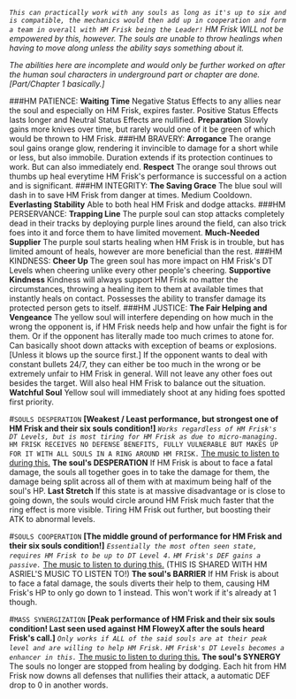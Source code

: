 *`This can practically work with any souls as long as it's up to six and is compatible, the mechanics would then add up in cooperation and form a team in overall with HM Frisk being the Leader!`*
*HM Frisk WILL not be empowered by this, however.*
*The souls are unable to throw healings when having to move along unless the ability says something about it.*

*The abilities here are incomplete and would only be further worked on after the human soul characters in underground part or chapter are done. [Part/Chapter 1 basically.]*

###HM PATIENCE:
**Waiting Time**
Negative Status Effects to any allies near the soul and especially on HM Frisk, expires faster.
Positive Status Effects lasts longer and Neutral Status Effects are nullified.
**Preparation**
Slowly gains more knives over time, but rarely would one of it be green of which would be thrown to HM Frisk.
###HM BRAVERY:
**Arrogance**
The orange soul gains orange glow, rendering it invincible to damage for a short while or less, but also immobile. Duration extends if its protection continues to work. But can also immediately end.
**Respect**
The orange soul throws out thumbs up heal everytime HM Frisk's performance is successful on a action and is significant.
###HM INTEGRITY:
**The Saving Grace**
The blue soul will dash in to save HM Frisk from danger at times.
Medium Cooldown.
**Everlasting Stability**
Able to both heal HM Frisk and dodge attacks.
###HM PERSERVANCE:
**Trapping Line**
The purple soul can stop attacks completely dead in their tracks by deploying purple lines around the field, can also trick foes into it and force them to have limited movement.
**Much-Needed Supplier**
The purple soul starts healing when HM Frisk is in trouble, but has limited amount of heals, however are more beneficial than the rest.
###HM KINDNESS:
**Cheer Up**
The green soul has more impact on HM Frisk's DT Levels when cheering unlike every other people's cheering.
**Supportive Kindness**
Kindness will always support HM Frisk no matter the circumstances, throwing a healing item to them at available times that instantly heals on contact.
Possesses the ability to transfer damage its protected person gets to itself.
###HM JUSTICE:
**The Fair Helping and Vengeance**
The yellow soul will interfere depending on how much in the wrong the opponent is, if HM Frisk needs help and how unfair the fight is for them. Or if the opponent has literally made too much crimes to atone for.
Can basically shoot down attacks with exception of beams or explosions. [Unless it blows up the source first.]
If the opponent wants to deal with constant bullets 24/7, they can either be too much in the wrong or be extremely unfair to HM Frisk in general.
Will not leave any other foes out besides the target.
Will also heal HM Frisk to balance out the situation.
**Watchful Soul**
Yellow soul will immediately shoot at any hiding foes spotted first priority.

#`SOULS DESPERATION`
**[Weakest / Least performance, but strongest one of HM Frisk and their six souls condition!]**
*`Works regardless of HM Frisk's DT Levels, but is most tiring for HM Frisk as due to micro-managing.`*
`HM FRISK RECEIVES NO DEFENSE BENEFITS, FULLY VULNERABLE BUT MAKES UP FOR IT WITH ALL SOULS IN A RING AROUND HM FRISK.`
[The music to listen to during this.](https://www.youtube.com/watch?v=Hv9WRM-3td8)
**The soul's DESPERATION**
If HM Frisk is about to face a fatal damage, the souls all together goes in to take the damage for them, the damage being split across all of them with at maximum being half of the soul's HP.
**Last Stretch**
If this state is at massive disadvantage or is close to going down, the souls would circle around HM Frisk much faster that the ring effect is more visible. Tiring HM Frisk out further, but boosting their ATK to abnormal levels.

#`SOULS COOPERATION`
**[The middle ground of performance for HM Frisk and their six souls condition!]**
*`Essentially the most often seen state, requires HM Frisk to be up to DT Level 4.`*
*`HM Frisk's DEF gains a passive.`*
[The music to listen to during this.](https://www.youtube.com/watch?v=JdHOu9K1Wyk) (THIS IS SHARED WITH HM ASRIEL'S MUSIC TO LISTEN TO!)
**The soul's BARRIER**
If HM Frisk is about to face a fatal damage, the souls diverts their help to them, causing HM Frisk's HP to only go down to 1 instead. This won't work if it's already at 1 though.

#`MASS SYNERGIZATION`
**[Peak performance of HM Frisk and their six souls condition! Last seen used against HM FloweyX after the souls heard Frisk's call.]**
*`Only works if ALL of the said souls are at their peak level and are willing to help HM Frisk.`*
*`HM Frisk's DT Levels becomes a enhancer in this.`*
[The music to listen to during this.](https://www.youtube.com/watch?v=ZvLCax9c2Hg)
**The soul's SYNERGY**
The souls no longer are stopped from healing by dodging.
Each hit from HM Frisk now downs all defenses that nullifies their attack, a automatic DEF drop to 0 in another words.
